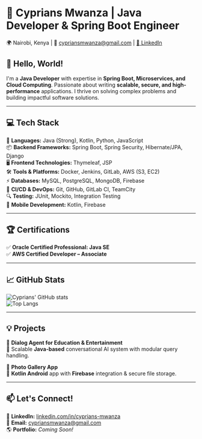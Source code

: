 # 🚀 Cyprians Mwanza | Java Developer & Spring Boot Engineer  

🌍 Nairobi, Kenya | 📧 cypriansmwanza@gmail.com | [🔗 LinkedIn](https://linkedin.com/in/cyprians-mwanza)  

## 👋 Hello, World!  
I'm a **Java Developer** with expertise in **Spring Boot, Microservices, and Cloud Computing**. Passionate about writing **scalable, secure, and high-performance** applications. I thrive on solving complex problems and building impactful software solutions.

---

## 💻 Tech Stack  

🚀 **Languages:** Java (Strong), Kotlin, Python, JavaScript  
📦 **Backend Frameworks:** Spring Boot, Spring Security, Hibernate/JPA, Django  
🖥 **Frontend Technologies:** Thymeleaf, JSP  
🛠 **Tools & Platforms:** Docker, Jenkins, GitLab, AWS (S3, EC2)  
⚡ **Databases:** MySQL, PostgreSQL, MongoDB, Firebase  
🔗 **CI/CD & DevOps:** Git, GitHub, GitLab CI, TeamCity  
🔍 **Testing:** JUnit, Mockito, Integration Testing  
📱 **Mobile Development:** Kotlin, Firebase  

---

## 🏆 Certifications  
✅ **Oracle Certified Professional: Java SE**  
✅ **AWS Certified Developer – Associate**  

---

## 📈 GitHub Stats  

![Cyprians' GitHub stats](https://github-readme-stats.vercel.app/api?username=CypriansMwanza&show_icons=true&theme=tokyonight)  
![Top Langs](https://github-readme-stats.vercel.app/api/top-langs/?username=CypriansMwanza&layout=compact&theme=tokyonight)  

---

## 💡 Projects  

🔹 **Dialog Agent for Education & Entertainment**  
🚀 Scalable **Java-based** conversational AI system with modular query handling.  

🔹 **Photo Gallery App**  
📱 **Kotlin Android** app with **Firebase** integration & secure file storage.  

---

## 📫 Let's Connect!  
💼 **LinkedIn:** [linkedin.com/in/cyprians-mwanza](https://linkedin.com/in/cyprians-mwanza)  
📧 **Email:** cypriansmwanza@gmail.com  
🌎 **Portfolio:** _Coming Soon!_  
